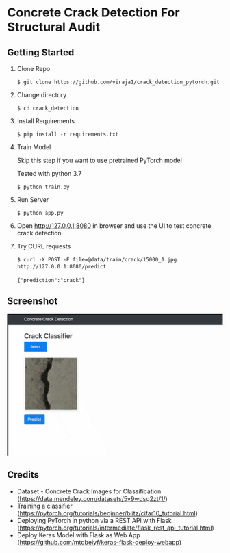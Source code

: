 # Concrete Crack Detection For Structural Audit


## Getting Started

1) Clone Repo
    ```
    $ git clone https://github.com/viraja1/crack_detection_pytorch.git
    ```
2) Change directory
    ```
    $ cd crack_detection
    ```

3) Install Requirements
    ```
    $ pip install -r requirements.txt
    ```
4) Train Model 
   
   Skip this step if you want to use pretrained PyTorch model
   
   Tested with python 3.7
   ```
   $ python train.py
   ```
5) Run Server
   ```
   $ python app.py
   ``` 
6) Open http://127.0.0.1:8080 in browser and use the UI to test concrete crack detection

7) Try CURL requests
   ```
   $ curl -X POST -F file=@data/train/crack/15000_1.jpg http://127.0.0.1:8080/predict
   
   {"prediction":"crack"} 
   ```

## Screenshot

![](screenshots/crack.gif)

## Credits
* Dataset - Concrete Crack Images for Classification (https://data.mendeley.com/datasets/5y9wdsg2zt/1/)
* Training a classifier (https://pytorch.org/tutorials/beginner/blitz/cifar10_tutorial.html)
* Deploying PyTorch in python via a REST API with Flask (https://pytorch.org/tutorials/intermediate/flask_rest_api_tutorial.html)
* Deploy Keras Model with Flask as Web App
  (https://github.com/mtobeiyf/keras-flask-deploy-webapp)